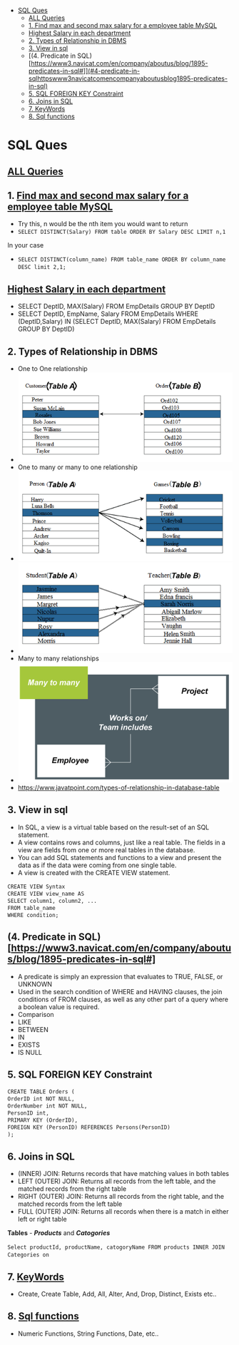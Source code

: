 <!-- TOC -->
* [SQL Ques](#sql-ques)
  * [ALL Queries](#all-queries)
  * [1. Find max and second max salary for a employee table MySQL](#1-find-max-and-second-max-salary-for-a-employee-table-mysql)
  * [Highest Salary in each department](#highest-salary-in-each-department)
  * [2. Types of Relationship in DBMS](#2-types-of-relationship-in-dbms)
  * [3. View in sql](#3-view-in-sql)
  * [(4. Predicate in SQL)[https://www3.navicat.com/en/company/aboutus/blog/1895-predicates-in-sql#]](#4-predicate-in-sqlhttpswww3navicatcomencompanyaboutusblog1895-predicates-in-sql)
  * [5. SQL FOREIGN KEY Constraint](#5-sql-foreign-key-constraint)
  * [6. Joins in SQL](#6-joins-in-sql)
  * [7. KeyWords](#7-keywords)
  * [8. Sql functions](#8-sql-functions)
<!-- TOC -->


# SQL Ques

## [ALL Queries](https://www.educba.com/mysql-query-commands/)

## 1. [Find max and second max salary for a employee table MySQL](https://stackoverflow.com/a/21520159/11962586)
- Try this, n would be the nth item you would want to return
- ```SELECT DISTINCT(Salary) FROM table ORDER BY Salary DESC LIMIT n,1```

In your case
- ```SELECT DISTINCT(column_name) FROM table_name ORDER BY column_name DESC limit 2,1;```

## [Highest Salary in each department](https://stackoverflow.com/a/8477093/11962586)
- SELECT DeptID, MAX(Salary) FROM EmpDetails GROUP BY DeptID
- SELECT DeptID, EmpName, Salary FROM EmpDetails WHERE (DeptID,Salary) IN (SELECT DeptID, MAX(Salary) FROM EmpDetails GROUP BY DeptID)

## 2. Types of Relationship in DBMS
- One to One relationship
- ![img_2.png](images/img_2.png)
- One to many or many to one relationship
- ![img_3.png](images/img_3.png)
- ![img_4.png](images/img_4.png)
- Many to many relationships
- ![img_5.png](images/img_5.png)
- https://www.javatpoint.com/types-of-relationship-in-database-table

## 3. View in sql
- In SQL, a view is a virtual table based on the result-set of an SQL statement.
- A view contains rows and columns, just like a real table. The fields in a view are fields from one or more real tables in the database.
- You can add SQL statements and functions to a view and present the data as if the data were coming from one single table.
- A view is created with the CREATE VIEW statement.

```
CREATE VIEW Syntax
CREATE VIEW view_name AS
SELECT column1, column2, ...
FROM table_name
WHERE condition;
```

## (4. Predicate in SQL)[https://www3.navicat.com/en/company/aboutus/blog/1895-predicates-in-sql#]
 - A predicate is simply an expression that evaluates to TRUE, FALSE, or UNKNOWN
 - Used in the search condition of WHERE and HAVING clauses, the join conditions of FROM clauses, as well as any other part of a query where a boolean value is required.
  - Comparison
  - LIKE
  - BETWEEN
  - IN
  - EXISTS
  - IS NULL


## 5. SQL FOREIGN KEY Constraint

```
CREATE TABLE Orders (
OrderID int NOT NULL,
OrderNumber int NOT NULL,
PersonID int,
PRIMARY KEY (OrderID),
FOREIGN KEY (PersonID) REFERENCES Persons(PersonID)
);
```

## 6. Joins in SQL
- (INNER) JOIN: Returns records that have matching values in both tables
- LEFT (OUTER) JOIN: Returns all records from the left table, and the matched records from the right table
- RIGHT (OUTER) JOIN: Returns all records from the right table, and the matched records from the left table
- FULL (OUTER) JOIN: Returns all records when there is a match in either left or right table

**Tables** - ***Products*** and ***Catogories***

``Select productId, productName, catogoryName FROM products INNER JOIN Categories on ``

## 7. [KeyWords](https://www.w3schools.com/sql/sql_ref_keywords.asp)
- Create, Create Table, Add, All, Alter, And, Drop, Distinct, Exists etc..

## 8. [Sql functions](https://www.w3schools.com/sql/sql_ref_mysql.asp)
- Numeric Functions, String Functions, Date, etc..